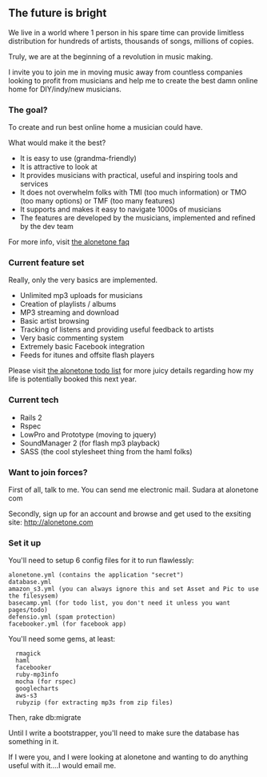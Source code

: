 ## The future is bright

We live in a world where 1 person in his spare time can provide limitless distribution for hundreds of artists, thousands of songs, millions of copies. 

Truly, we are at the beginning of a revolution in music making.

I invite you to join me in moving music away from countless companies looking to profit from musicians and help me to create the best damn online home for DIY/indy/new musicians.

### The goal?

To create and run best online home a musician could have. 

What would make it the best?

* It is easy to use (grandma-friendly)
* It is attractive to look at
* It provides musicians with practical, useful and inspiring tools and services
* It does not overwhelm folks with TMI (too much information) or TMO (too many options) or TMF (too many features)
* It supports and makes it easy to navigate 1000s of musicians
* The features are developed by the musicians, implemented and refined by the dev team

For more info, visit [the alonetone faq](http://alonetone.com/about)


### Current feature set

Really, only the very basics are implemented.

* Unlimited mp3 uploads for musicians
* Creation of playlists / albums
* MP3 streaming and download
* Basic artist browsing
* Tracking of listens and providing useful feedback to artists
* Very basic commenting system
* Extremely basic Facebook integration
* Feeds for itunes and offsite flash players

Please visit [the alonetone todo list](http://alonetone.com/about/todo) for more juicy details regarding how my life is potentially booked this next year.

### Current tech

* Rails 2
* Rspec
* LowPro and Prototype (moving to jquery)
* SoundManager 2 (for flash mp3 playback)
* SASS (the cool stylesheet thing from the haml folks)

### Want to join forces?

First of all, talk to me. 
  You can send me electronic mail. Sudara at alonetone com

Secondly, sign up for an account and browse and get used to the exsiting site:
  http://alonetone.com 

### Set it up

You'll need to setup 6 config files for it to run flawlessly:

    alonetone.yml (contains the application "secret")
    database.yml
    amazon_s3.yml (you can always ignore this and set Asset and Pic to use the filesysem)
    basecamp.yml (for todo list, you don't need it unless you want pages/todo)
    defensio.yml (spam protection)
    facebooker.yml (for facebook app)

You'll need some gems, at least:

      rmagick
      haml
      facebooker
      ruby-mp3info
      mocha (for rspec)
      googlecharts
      aws-s3
      rubyzip (for extracting mp3s from zip files)

Then, 
  rake db:migrate

Until I write a bootstrapper, you'll need to make sure the database has something in it. 
  
If I were you, and I were looking at alonetone and wanting to do anything useful with it....I would email me.